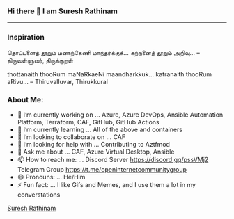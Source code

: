 ### Hi there 👋 I am Suresh Rathinam
---
### Inspiration

தொட்டனைத் தூறும் மணற்கேணி மாந்தர்க்குக்... 
கற்றனைத் தூறும் அறிவு... – திருவள்ளுவர், திருக்குறள்

thottanaith thooRum maNaRkaeNi maandharkkuk...
katranaith thooRum aRivu... – Thiruvalluvar, Thirukkural

### About Me:

- 🔭 I’m currently working on ... Azure, Azure DevOps, Ansible Automation Platform, Terraform, CAF, GitHub, GitHub Actions
- 🌱 I’m currently learning ... All of the above and containers
- 👯 I’m looking to collaborate on ... CAF
- 🤔 I’m looking for help with ... Contributing to Aztfmod
- 💬 Ask me about ... CAF, Azure Virtual Desktop, Ansible
- 📫 How to reach me: ... Discord Server https://discord.gg/pssVMj2
Telegram Group https://t.me/openinternetcommunitygroup
- 😄 Pronouns: ... He/Him
- ⚡ Fun fact: ... I like Gifs and Memes, and I use them a lot in my converstations

<script src="https://platform.linkedin.com/badges/js/profile.js" async defer type="text/javascript"></script>

<div class="badge-base LI-profile-badge" data-locale="en_US" data-size="large" data-theme="light" data-type="HORIZONTAL" data-vanity="sureshrathinam" data-version="v1"><a class="badge-base__link LI-simple-link" href="https://uk.linkedin.com/in/sureshrathinam?trk=profile-badge">Suresh Rathinam</a></div>
              